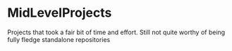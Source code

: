 # MidLevelProjects
Projects that took a fair bit of time and effort. Still not quite worthy of being fully fledge standalone repositories
